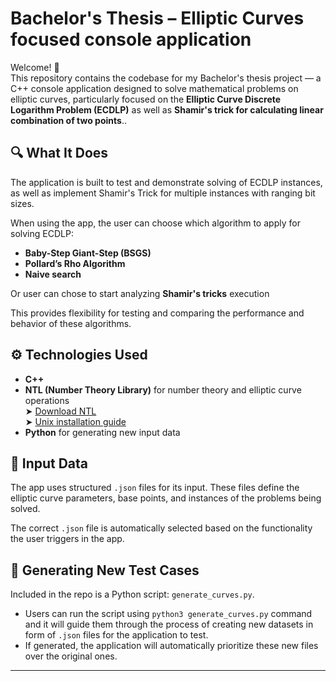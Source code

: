 # Bachelor's Thesis – Elliptic Curves focused console application

Welcome! 👋  
This repository contains the codebase for my Bachelor's thesis project — a C++ console application designed to solve mathematical problems on elliptic curves, particularly focused on the **Elliptic Curve Discrete Logarithm Problem (ECDLP)** as well as **Shamir's trick for calculating linear combination of two points**..

## 🔍 What It Does

The application is built to test and demonstrate solving of ECDLP instances, as well as implement Shamir's Trick for multiple instances with ranging bit sizes.

When using the app, the user can choose which algorithm to apply for solving ECDLP:

- **Baby-Step Giant-Step (BSGS)**
- **Pollard’s Rho Algorithm**
- **Naive search**

Or user can chose to start analyzing **Shamir's tricks** execution

This provides flexibility for testing and comparing the performance and behavior of these algorithms.

## ⚙️ Technologies Used

- **C++**
- **NTL (Number Theory Library)** for number theory and elliptic curve operations  
  ➤ [Download NTL](https://libntl.org/download.html)  
  ➤ [Unix installation guide](https://libntl.org/doc/tour-unix.html)
- **Python** for generating new input data

## 📂 Input Data

The app uses structured `.json` files for its input. These files define the elliptic curve parameters, base points, and instances of the problems being solved.

The correct `.json` file is automatically selected based on the functionality the user triggers in the app.

## 🧪 Generating New Test Cases

Included in the repo is a Python script: `generate_curves.py`.

- Users can run the script using `python3 generate_curves.py` command and it will guide them through the process of creating new datasets in form of `.json` files for the application to test. 
- If generated, the application will automatically prioritize these new files over the original ones.

---
